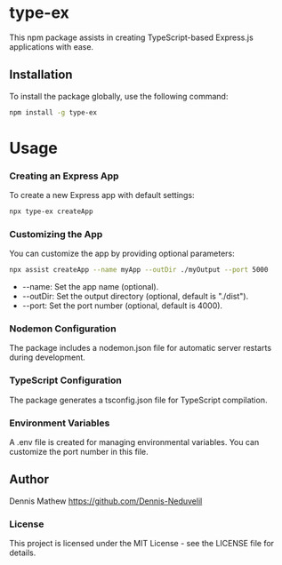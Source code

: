 # type-ex

This npm package assists in creating TypeScript-based Express.js applications with ease.

## Installation

To install the package globally, use the following command:

```bash
npm install -g type-ex
```

# Usage

### Creating an Express App
To create a new Express app with default settings:
```bash
npx type-ex createApp
```

### Customizing the App
You can customize the app by providing optional parameters:

```bash
npx assist createApp --name myApp --outDir ./myOutput --port 5000
```
- --name: Set the app name (optional).
- --outDir: Set the output directory (optional, default is "./dist").
- --port: Set the port number (optional, default is 4000).
### Nodemon Configuration
The package includes a nodemon.json file for automatic server restarts during development.

### TypeScript Configuration
The package generates a tsconfig.json file for TypeScript compilation.

### Environment Variables
A .env file is created for managing environmental variables. You can customize the port number in this file.
## Author
Dennis Mathew https://github.com/Dennis-Neduvelil

### License
This project is licensed under the MIT License - see the LICENSE file for details.

